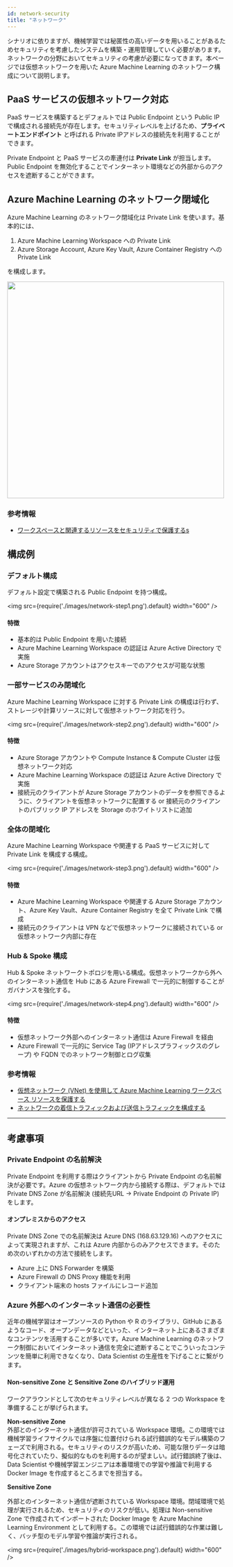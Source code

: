 ```yaml
---
id: network-security
title: "ネットワーク"
---
```


シナリオに依りますが、機械学習では秘匿性の高いデータを用いることがあるためセキュリティを考慮したシステムを構築・運用管理していく必要があります。ネットワークの分野においてセキュリティの考慮が必要になってきます。本ページでは仮想ネットワークを用いた Azure Machine Learning のネットワーク構成について説明します。


## PaaS サービスの仮想ネットワーク対応

PaaS サービスを構築するとデフォルトでは Public Endpoint という Public IP で構成される接続先が存在します。セキュリティレベルを上げるため、**プライベートエンドポイント** と呼ばれる Private IPアドレスの接続先を利用することができます。

Private Endpoint と PaaS サービスの牽連付は **Private Link** が担当します。Public Endpoint を無効化することでインターネット環境などの外部からのアクセスを遮断することができます。




## Azure Machine Learning のネットワーク閉域化

Azure Machine Learning のネットワーク閉域化は Private Link を使います。基本的には、

1. Azure Machine Learning Workspace への Private Link
1. Azure Storage Account, Azure Key Vault, Azure Container Registry への Private Link

を構成します。

<img src="https://docs.microsoft.com/ja-JP/azure/machine-learning/media/how-to-network-security-overview/secure-workspace-resources.svg" width="500" />

### 参考情報
- [ワークスペースと関連するリソースをセキュリティで保護するs](https://docs.microsoft.com/ja-JP/azure/machine-learning/how-to-network-security-overview#secure-the-workspace-and-associated-resources)

## 構成例
### デフォルト構成
デフォルト設定で構築される Public Endpoint を持つ構成。

<img src={require('./images/network-step1.png').default} width="600" /><br />

#### 特徴
- 基本的は Public Endpoint を用いた接続
- Azure Machine Learning Workspace の認証は Azure Active Directory で実施
- Azure Storage アカウントはアクセスキーでのアクセスが可能な状態

### 一部サービスのみ閉域化
Azure Machine Learning Workspace に対する Private Link の構成は行わず、ストレージや計算リソースに対して仮想ネットワーク対応を行う。

<img src={require('./images/network-step2.png').default} width="600" /><br />

#### 特徴
- Azure Storage アカウントや Compute Instance & Compute Cluster は仮想ネットワーク対応
- Azure Machine Learning Workspace の認証は Azure Active Directory で実施
- 接続元のクライアントが Azure Storage アカウントのデータを参照できるように、クライアントを仮想ネットワークに配置する or 接続元のクライアントのパブリック IP アドレスを Storage のホワイトリストに追加

### 全体の閉域化
Azure Machine Learning Workspace や関連する PaaS サービスに対して Private Link を構成する構成。

<img src={require('./images/network-step3.png').default} width="600" /><br />

#### 特徴
- Azure Machine Learning Workspace や関連する Azure Storage アカウント、Azure Key Vault、Azure Container Registry を全て Private Link で構成
- 接続元のクライアントは VPN などで仮想ネットワークに接続されている or 仮想ネットワーク内部に存在

### Hub & Spoke 構成
Hub & Spoke ネットワークトポロジを用いる構成。仮想ネットワークから外へのインターネット通信を Hub にある Azure Firewall で一元的に制御することがガバナンスを強化する。

<img src={require('./images/network-step4.png').default} width="600" /><br />

#### 特徴
- 仮想ネットワーク外部へのインターネット通信は Azure Firewall を経由
- Azure Firewall で一元的に Service Tag (IPアドレスプラフィックスのグレープ) や FQDN でのネットワーク制御とログ収集

### 参考情報
- [仮想ネットワーク (VNet) を使用して Azure Machine Learning ワークスペース リソースを保護する](https://learn.microsoft.com/ja-jp/azure/machine-learning/how-to-network-security-overview)
- [ネットワークの着信トラフィックおよび送信トラフィックを構成する](https://learn.microsoft.com/ja-jp/azure/machine-learning/how-to-access-azureml-behind-firewall?tabs=ipaddress%2Cpublic)

--- 

## 考慮事項
### Private Endpoint の名前解決

Private Endpoint を利用する際はクライアントから Private Endpoint の名前解決が必要です。Azure の仮想ネットワーク内から接続する際は、デフォルトでは Private DNS Zone が名前解決 (接続先URL → Private Endpoint の Private IP) をします。

#### オンプレミスからのアクセス
Private DNS Zone での名前解決は Azure DNS (168.63.129.16) へのアクセスによって実現されますが、これは Azure 内部からのみアクセスできます。そのため次のいずれかの方法で接続をします。

- Azure 上に DNS Forwarder を構築
- Azure Firewall の DNS Proxy 機能を利用
- クライアント端末の hosts ファイルにレコード追加


### Azure 外部へのインターネット通信の必要性

近年の機械学習はオープンソースの Python や R のライブラリ、GitHub にあるようなコード、オープンデータなどといった、インターネット上にあるさまざまなコンテンツを活用することが多いです。Azure Machine Learning のネットワーク制御においてインターネット通信を完全に遮断することでこういったコンテンツを簡単に利用できなくなり、Data Scientist の生産性を下げることに繋がります。


#### Non-sensitive Zone と Sensitive Zone のハイブリッド運用
ワークアラウンドとして次のセキュリティレベルが異なる 2 つの Workspace を準備することが挙げられます。

**Non-sensitive Zone** <br />
外部とのインターネット通信が許可されている Workspace 環境。この環境では機械学習ライフサイクルでは序盤に位置付けられる試行錯誤的なモデル構築のフェーズで利用される。セキュリティのリスクが高いため、可能な限りデータは暗号化されていたり、擬似的なものを利用するのが望ましい。試行錯誤終了後は、Data Scientist や機械学習エンジニアは本番環境での学習や推論で利用する Docker Image を作成するところまでを担当する。


**Sensitive Zone**

外部とのインターネット通信が遮断されている Workspace 環境。閉域環境で処理が実行されるため、セキュリティのリスクが低い。処理は Non-sensitive Zone で作成されてインポートされた Docker Image を Azure Machine Learning Environment として利用する。この環境では試行錯誤的な作業は難しく、バッチ型のモデル学習や推論が実行される。

<img src={require('./images/hybrid-workspace.png').default} width="600" /><br />